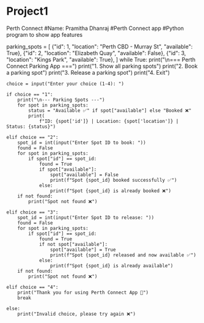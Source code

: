 # Project1
Perth Connect
#Name: Pramitha Dhanraj 
#Perth Connect app
#Python program to show app features

parking_spots = [
    {"id": 1, "location": "Perth CBD - Murray St", "available": True},
    {"id": 2, "location": "Elizabeth Quay", "available": False},
    {"id": 3, "location": "Kings Park", "available": True},
]
while True:
    print("\n=== Perth Connect Parking App ===")
    print("1. Show all parking spots")
    print("2. Book a parking spot")
    print("3. Release a parking spot")
    print("4. Exit")

    choice = input("Enter your choice (1-4): ")

    if choice == "1":
        print("\n--- Parking Spots ---")
        for spot in parking_spots:
            status = "Available ✅" if spot["available"] else "Booked ❌"
            print(
                f"ID: {spot['id']} | Location: {spot['location']} | Status: {status}")

    elif choice == "2":
        spot_id = int(input("Enter Spot ID to book: "))
        found = False
        for spot in parking_spots:
            if spot["id"] == spot_id:
                found = True
                if spot["available"]:
                    spot["available"] = False
                    print(f"Spot {spot_id} booked successfully ✅")
                else:
                    print(f"Spot {spot_id} is already booked ❌")
        if not found:
            print("Spot not found ❌")

    elif choice == "3":
        spot_id = int(input("Enter Spot ID to release: "))
        found = False
        for spot in parking_spots:
            if spot["id"] == spot_id:
                found = True
                if not spot["available"]:
                    spot["available"] = True
                    print(f"Spot {spot_id} released and now available ✅")
                else:
                    print(f"Spot {spot_id} is already available")
        if not found:
            print("Spot not found ❌")

    elif choice == "4":
        print("Thank you for using Perth Connect App 🚗")
        break

    else:
        print("Invalid choice, please try again ❌")
